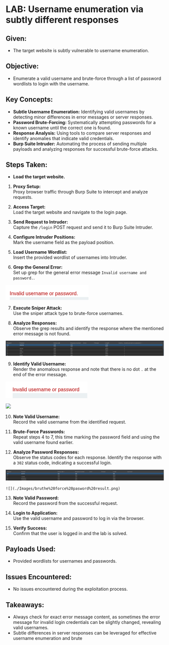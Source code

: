 # LAB: Username enumeration via subtly different responses

## Given:

- The target website is subtly vulnerable to username enumeration.

## Objective:

- Enumerate a valid username and brute-force through a list of password wordlists to login with the username.

## Key Concepts:

- **Subtle Username Enumeration:** Identifying valid usernames by detecting minor differences in error messages or server responses.
- **Password Brute-Forcing:** Systematically attempting passwords for a known username until the correct one is found.
- **Response Analysis:** Using tools to compare server responses and identify anomalies that indicate valid credentials.
- **Burp Suite Intruder:** Automating the process of sending multiple payloads and analyzing responses for successful brute-force attacks.

## Steps Taken:

- **Load the target website.**

1. **Proxy Setup:**  
   Proxy browser traffic through Burp Suite to intercept and analyze requests.

2. **Access Target:**  
   Load the target website and navigate to the login page.

3. **Send Request to Intruder:**  
   Capture the `/login` POST request and send it to Burp Suite Intruder.

4. **Configure Intruder Positions:**  
   Mark the username field as the payload position.

5. **Load Username Wordlist:**  
   Insert the provided wordlist of usernames into Intruder.

6. **Grep the General Error:**  
   Set up grep for the general error message `Invalid username and password.`.

![](./Images/general%20error%20message.png)

7. **Execute Sniper Attack:**  
   Use the sniper attack type to brute-force usernames.

8. **Analyze Responses:**  
   Observe the grep results and identify the response where the mentioned error message is not found.

![](./Images/Enumerated%20username%20results.png)

9. **Identify Valid Username:**  
   Render the anomalous response and note that there is no dot `.` at the end of the error message.

![](./Images/slightly%20different%20error%20message.png)

![](./Images/brute%20force%20username%20result.png)

10. **Note Valid Username:**  
    Record the valid username from the identified request.

11. **Brute-Force Passwords:**  
    Repeat steps 4 to 7, this time marking the password field and using the valid username found earlier.

12. **Analyze Password Responses:**  
    Observe the status codes for each response. Identify the response with a `302` status code, indicating a successful login.

![](./Images/Brute%20forced%20password%20results.png)

    ![](./Images/bruthe%20force%20pasword%20result.png)

13. **Note Valid Password:**  
    Record the password from the successful request.

14. **Login to Application:**  
    Use the valid username and password to log in via the browser.

15. **Verify Success:**  
    Confirm that the user is logged in and the lab is solved.

## Payloads Used:

- Provided wordlists for usernames and passwords.

## Issues Encountered:

- No issues encountered during the exploitation process.

## Takeaways:

- Always check for exact error message content, as sometimes the error message for invalid login credentials can be slightly changed, revealing valid usernames.
- Subtle differences in server responses can be leveraged for effective username enumeration and brute
